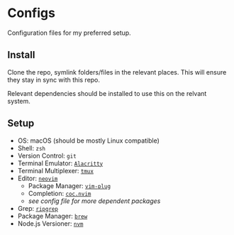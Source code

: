 # Configs

Configuration files for my preferred setup.

## Install

Clone the repo, symlink folders/files in the relevant places.
This will ensure they stay in sync with this repo.

Relevant dependencies should be installed to use this on the relvant system.

## Setup

- OS: macOS (should be mostly Linux compatible)
- Shell: `zsh`
- Version Control: `git`
- Terminal Emulator: [`Alacritty`](https://github.com/alacritty/alacritty)
- Terminal Multiplexer: [`tmux`](https://github.com/tmux/tmux/wiki)
- Editor: [`neovim`](https://neovim.io)
    - Package Manager: [`vim-plug`](https://github.com/junegunn/vim-plug)
    - Completion: [`coc.nvim`](https://github.com/neoclide/coc.nvim)
    - *see config file for more dependent packages*
- Grep: [`ripgrep`](https://github.com/BurntSushi/ripgrep)
- Package Manager: [`brew`](https://brew.sh)
- Node.js Versioner: [`nvm`](https://github.com/nvm-sh/nvm)
